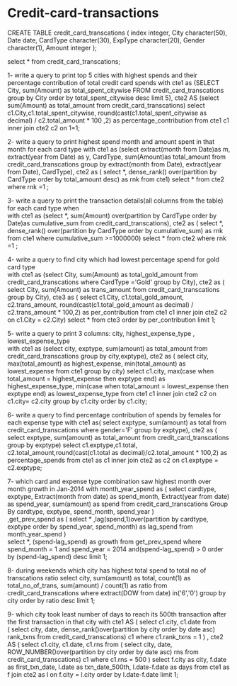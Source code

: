# Credit-card-transactions
CREATE TABLE credit_card_transcations
(
    index integer,
    City character(50),
    Date date,
    CardType character(30),
    ExpType character(20),
    Gender character(1),
    Amount integer
);

select * from credit_card_transcations;


1- write a query to print top 5 cities with highest spends and their percentage contribution of total credit card spends 
with cte1 as
(SELECT City, 
    sum(Amount) as total_spent_citywise
	FROM credit_card_transcations
	group by City
	order by total_spent_citywise desc
	limit 5),
cte2 AS (select 
	sum(Amount) as total_amount
    from credit_card_transcations)
	select c1.City,c1.total_spent_citywise, 
	round(cast(c1.total_spent_citywise as decimal) / c2.total_amount * 100 ,2)
	as percentage_contribution
	from cte1 c1
	inner join cte2 c2 on 1=1;
	
2- write a query to print highest spend month and amount spent in that month for each card type	
with cte1 as
(select 
 extract(month from Date)as m,
 extract(year from Date) as y,
 CardType,
 sum(Amount)as total_amount
 from credit_card_transcations
 group by extract(month from Date),
 extract(year from Date),
 CardType),
cte2 as (
	select *, 
	dense_rank() over(partition by
    CardType order by total_amount desc) as rnk 
	from cte1)
select * from cte2 where rnk =1 ;
									 
3- write a query to print the transaction details(all columns from the table) for each card type when	
with cte1 as
(select *,
 sum(Amount) 
 over(partition by CardType
 order by Date)as cumulative_sum 
 from credit_card_transcations),
cte2 as (
	select *, dense_rank() 
	over(partition by CardType 
    order by cumulative_sum) as rnk 
	from cte1 
	where cumulative_sum >=1000000)
select * from cte2 where rnk =1 ;

4- write a query to find city which had lowest percentage spend for gold card type	
with cte1 as
(select City,
  sum(Amount) as total_gold_amount
  from credit_card_transcations
  where CardType ='Gold' 
  group by City),
cte2 as (
	select City,
	sum(Amount) as trans_amount
    from credit_card_transcations 
	group by City),
cte3 as (
	select c1.City,
	c1.total_gold_amount,
	c2.trans_amount,
    round(cast(c1.total_gold_amount as decimal) / c2.trans_amount * 100,2) as per_contribution
    from cte1 c1 
	inner join cte2 c2 on c1.City = c2.City)
select * from cte3
order by per_contribution limit 1;

5- write a query to print 3 columns:  city, highest_expense_type , lowest_expense_type	
with cte1 as
(select city, 
 exptype,
 sum(amount) as total_amount 
 from credit_card_transcations
 group by city,exptype),
 cte2 as (
 select city, 
	 max(total_amount)  as highest_expense,
     min(total_amount) as lowest_expense 
	 from cte1 group by city)
select c1.city,
   max(case when total_amount = highest_expense then exptype end) as highest_expense_type,
   min(case when total_amount = lowest_expense then exptype end) as lowest_expense_type
   from cte1 c1
   inner join cte2 c2 on c1.city= c2.city
   group by c1.city
   order by c1.city;

6- write a query to find percentage contribution of spends by females for each expense type	
with cte1 as(
select exptype, sum(amount) as total 
from credit_card_transcations 
where gender='F'
group by exptype),
cte2 as (
select exptype, sum(amount) as total_amount
from credit_card_transcations
group by exptype)
select c1.exptype,c1.total,
c2.total_amount,round(cast(c1.total as decimal)/c2.total_amount * 100,2) as
percentage_spends from cte1 as c1
inner join cte2 as c2 on
c1.exptype = c2.exptype;

7- which card and expense type combination saw highest month over month growth in Jan-2014
with month_year_spend as (
	select 
	cardtype, 
	exptype, 
	Extract(month from date) as spend_month, 
	Extract(year from date) as spend_year,
	sum(amount) as spend
	from credit_card_transcations
	Group By cardtype, exptype, spend_month, spend_year
)	
,get_prev_spend as (
	select 
	*
	,lag(spend,1)over(partition by cardtype, exptype order by spend_year, spend_month) as lag_spend
	from month_year_spend
)	
select *, 
(spend-lag_spend) as growth
from get_prev_spend
where spend_month = 1 and spend_year = 2014 and(spend-lag_spend) > 0 
order by (spend-lag_spend) desc limit 1;


8- during weekends which city has highest total spend to total no of transcations ratio 
select city,
sum(amount) as total,
count(1) as total_no_of_trans,
sum(amount) / count(1) as ratio
from credit_card_transcations
where extract(DOW from date) in('6','0')
group by city
order by ratio desc
limit 1;


9- which city took least number of days to reach its 500th transaction after the first transaction in that city
with cte1  AS (
	select c1.city, c1.date from  
( select city, date, dense_rank()over(partition by city order by date asc) rank_txns
from credit_card_transcations) c1 where c1.rank_txns = 1
)
, cte2 AS (
	select c1.city, c1.date, c1.rns from
( select city, date, ROW_NUMBER()over(partition by city order by date asc) rns 
from credit_card_transcations) c1
where c1.rns = 500
)
select f.city as city, f.date as first_txn_date, l.date as txn_date_500th, l.date-f.date as days
from cte1 as f join cte2 as l on f.city = l.city
order by l.date-f.date limit 1;





